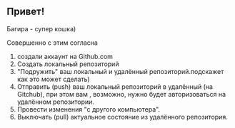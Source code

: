 ## Привет!

Багира - супер кошка)

Совершенно с этим согласна  

1. создали аккаунт на Github.com
2. Создать локальный репозиторий 
3. "Подружить" ваш локальный и удалённый репозиторий.подскажет как это может сделать)
4. Отправить (push) ваш локальный репозиторий в удалённый (на Gitchub), при этом вам , возможно, нужно будет авторизоваться на удалённом репозитории.
5. Провести изменения "с другого компьютера".
6. Выключать (pull) актуальное состояние из удалённого репозитория.